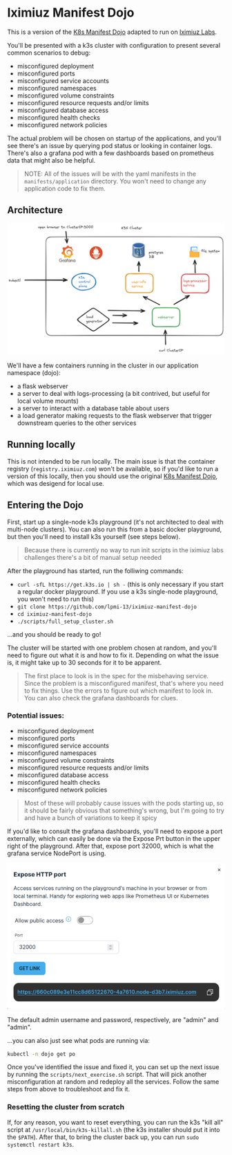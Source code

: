 # Iximiuz Manifest Dojo

This is a version of the [K8s Manifest Dojo](https://github.com/lpmi-13/k8s-manifest-dojo) adapted to run on [Iximiuz Labs](https://labs.iximiuz.com).

You'll be presented with a k3s cluster with configuration to present several common scenarios to debug:

- misconfigured deployment
- misconfigured ports
- misconfigured service accounts
- misconfigured namespaces
- misconfigured volume constraints
- misconfigured resource requests and/or limits
- misconfigured database access
- misconfigured health checks
- misconfigured network policies

The actual problem will be chosen on startup of the applications, and you'll see there's an issue by querying pod status or looking in container logs. There's also a grafana pod with a few dashboards based on prometheus data that might also be helpful.

> NOTE: All of the issues will be with the yaml manifests in the `manifests/application` directory. You won't need to change any application code to fix them.

## Architecture

![architecture diagram](architecture-diagram.png)

We'll have a few containers running in the cluster in our application namespace (dojo):

- a flask webserver
- a server to deal with logs-processing (a bit contrived, but useful for local volume mounts)
- a server to interact with a database table about users
- a load generator making requests to the flask webserver that trigger downstream queries to the other services

## Running locally

This is not intended to be run locally. The main issue is that the container registry (`registry.iximiuz.com`) won't be available, so if you'd like to run a version of this locally, then you should use the original [K8s Manifest Dojo](https://github.com/lpmi-13/k8s-manifest-dojo), which was desigend for local use.

## Entering the Dojo

First, start up a single-node k3s playground (it's not architected to deal with multi-node clusters). You can also run this from a basic docker playground, but then you'll need to install k3s yourself (see steps below).

> Because there is currently no way to run init scripts in the iximiuz labs challenges there's a bit of manual setup needed

After the playground has started, run the folliwing commands:

- `curl -sfL https://get.k3s.io | sh -` (this is only necessary if you start a regular docker playground. If you use a k3s single-node playground, you won't need to run this)
- `git clone https://github.com/lpmi-13/iximiuz-manifest-dojo`
- `cd iximiuz-manifest-dojo`
- `./scripts/full_setup_cluster.sh`

...and you should be ready to go!

The cluster will be started with one problem chosen at random, and you'll need to figure out what it is and how to fix it. Depending on what the issue is, it might take up to 30 seconds for it to be apparent.

> The first place to look is in the spec for the misbehaving service. Since the problem is a misconfigured manifest, that's where you need to fix things. Use the errors to figure out which manifest to look in. You can also check the grafana dashboards for clues.


### Potential issues:

- misconfigured deployment
- misconfigured ports
- misconfigured service accounts
- misconfigured namespaces
- misconfigured volume constraints
- misconfigured resource requests and/or limits
- misconfigured database access
- misconfigured health checks
- misconfigured network policies

> Most of these will probably cause issues with the pods starting up, so it should be fairly obvious that something's wrong, but I'm going to try and have a bunch of variations to keep it spicy

If you'd like to consult the grafana dashboards, you'll need to expose a port externally, which can easily be done via the Expose Prt button in the upper right of the playground. After that, expose port 32000, which is what the grafana service NodePort is using.

![expose a port](expose-port.png)

The default admin username and password, respectively, are "admin" and "admin".

...you can also just see what pods are running via:

```sh
kubectl -n dojo get po
```

Once you've identified the issue and fixed it, you can set up the next issue by running the `scripts/next_exercise.sh` script. That will pick another misconfiguration at random and redeploy all the services. Follow the same steps from above to troubleshoot and fix it.

### Resetting the cluster from scratch

If, for any reason, you want to reset everything, you can run the k3s "kill all" script at `/usr/local/bin/k3s-killall.sh` (the k3s installer should put it into the `$PATH`). After that, to bring the cluster back up, you can run `sudo systemctl restart k3s`.
